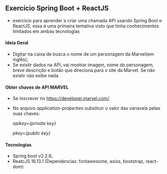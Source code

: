 ## Exercício Spring Boot + ReactJS
- exercício para aprender a criar uma chamada API usando Spring Boot e ReactJS, essa é uma primeira tentativa visto que tinha conhecimentos limitados em ambas tecnologias

#### Ideia Geral
- Digitar na caixa de busca o nome de um personagem da Marvel(em inglês);
- Se existir dados na API, vai mostrar imagem, nome do personagem, breve descrição e botão que direciona para o site da Marvel. Se não existir não exibe nada.

#### Obter chaves de API MARVEL
- Se inscrever no https://developer.marvel.com/
- No arquivo _application-properties_ substituir o valor das variaveis pelas suas chaves:

  _apikey={private key}_

  _pkey={public key}_

#### Tecnologias
- Spring boot v2.2.6;
- ReatcJS 16.13.1 (Dependencias: fontawesome, axios, bootstrap, react-dom)
